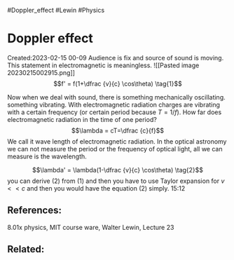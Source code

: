 #Doppler_effect #Lewin #Physics 

# Doppler effect
Created:2023-02-15 00-09
Audience is fix and source of sound is moving. This statement in electromagnetic is meaningless. 
![[Pasted image 20230215002915.png]]
$$f' = f(1+\dfrac {v}{c} \cos\theta) \tag{1}$$

Now when we deal with sound, there is something mechanically oscillating. something vibrating. With electromagnetic radiation charges are vibrating with a certain frequency (or certain period because $T=1/f$). How far does electromagnetic radiation in the time of one period? 
$$\lambda = cT=\dfrac {c}{f}$$
We call it wave length of electromagnetic radiation. In the optical astronomy we can not measure the period or the frequency of optical light, all we can measure is the wavelength.

$$\lambda' = \lambda(1-\dfrac {v}{c} \cos\theta) \tag{2}$$
you can derive $(2)$ from $(1)$ and then you have to use Taylor expansion for  $v << c$  and then you would have the equation $(2)$ simply. 15:12

## References:
8.01x physics, MIT course ware, Walter Lewin, Lecture 23
## Related:



